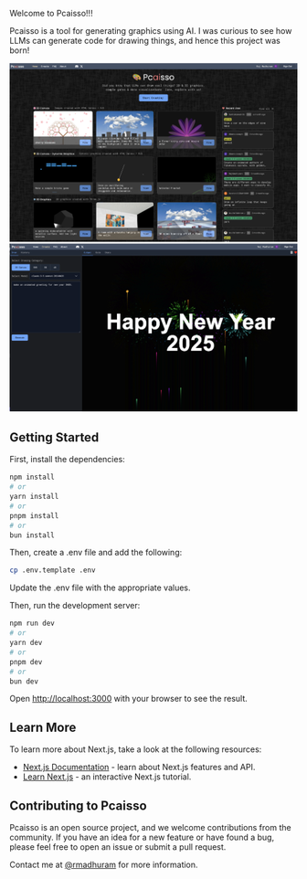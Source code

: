 Welcome to Pcaisso!!!

Pcaisso is a tool for generating graphics using AI. I was curious to see how LLMs can generate code for drawing things, and hence this project was born!

<img src="docs/screen0.png" alt="Pcaisso" />

<img src="docs/screen1.png" alt="Pcaisso" />


## Getting Started

First, install the dependencies:  

```bash
npm install
# or
yarn install
# or
pnpm install
# or
bun install
```

Then, create a .env file and add the following:

```bash
cp .env.template .env
```

Update the .env file with the appropriate values.

Then, run the development server:

```bash
npm run dev
# or
yarn dev
# or
pnpm dev
# or
bun dev
```

Open [http://localhost:3000](http://localhost:3000) with your browser to see the result.


## Learn More

To learn more about Next.js, take a look at the following resources:

- [Next.js Documentation](https://nextjs.org/docs) - learn about Next.js features and API.
- [Learn Next.js](https://nextjs.org/learn) - an interactive Next.js tutorial.

## Contributing to Pcaisso

Pcaisso is an open source project, and we welcome contributions from the community. If you have an idea for a new feature or have found a bug, please feel free to open an issue or submit a pull request. 

Contact me at [@rmadhuram](https://www.linkedin.com/in/rmadhuram/) for more information.




